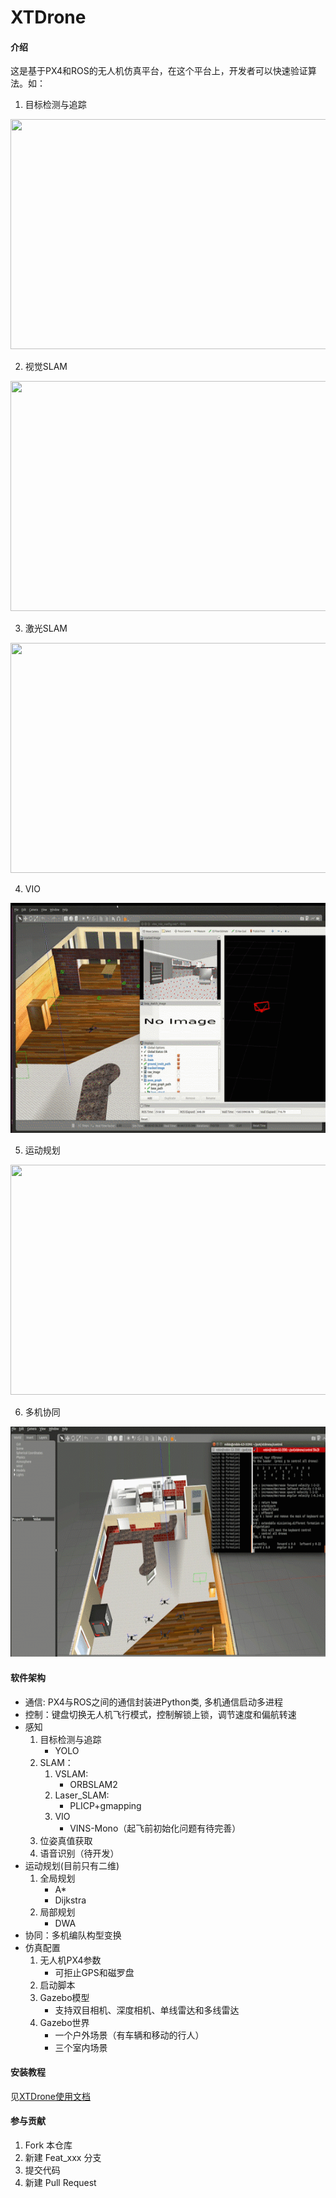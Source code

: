 # XTDrone

#### 介绍
这是基于PX4和ROS的无人机仿真平台，在这个平台上，开发者可以快速验证算法。如：
1. 目标检测与追踪
<img src="./gif/human_tracking.gif" width="640" height="368" /> 

2. 视觉SLAM
<img src="./gif/vslam.gif" width="640" height="368" /> 

3. 激光SLAM
<img src="./gif/laser_slam.gif" width="640" height="368" /> 

4. VIO 
<img src="./gif/vio.gif" width="640" height="368" />  

5. 运动规划
<img src="./gif/motion_planning.gif" width="640" height="368" />  
  
6. 多机协同
<img src="./gif/cooperation.gif" width="640" height="368" />  

#### 软件架构
- 通信: PX4与ROS之间的通信封装进Python类, 多机通信启动多进程
- 控制：键盘切换无人机飞行模式，控制解锁上锁，调节速度和偏航转速
- 感知
  1. 目标检测与追踪
       - YOLO
  2. SLAM：
     1. VSLAM: 
         - ORBSLAM2
     2. Laser_SLAM:
         - PLICP+gmapping
     3. VIO
         - VINS-Mono（起飞前初始化问题有待完善）
  3. 位姿真值获取
  4. 语音识别（待开发）
- 运动规划(目前只有二维)
  1. 全局规划
      - A*
      - Dijkstra
  2. 局部规划
      - DWA
- 协同：多机编队构型变换
- 仿真配置
  1. 无人机PX4参数
     - 可拒止GPS和磁罗盘
  2. 启动脚本
  3. Gazebo模型
     - 支持双目相机、深度相机、单线雷达和多线雷达 
  4. Gazebo世界
     - 一个户外场景（有车辆和移动的行人）
     - 三个室内场景


#### 安装教程

见[XTDrone使用文档](https://www.yuque.com/qvdzhs/xtdrone_manual)

#### 参与贡献

1.  Fork 本仓库
2.  新建 Feat_xxx 分支
3.  提交代码
4.  新建 Pull Request
